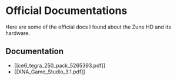# Official Documentations
Here are some of the official docs I found about the Zune HD and its hardware.

## Documentation
- [[ce6_tegra_250_pack_5265393.pdf]]
- [[XNA_Game_Studio_3.1.pdf]]

